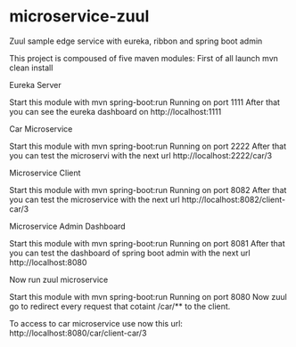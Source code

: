 # microservice-zuul
Zuul sample edge service with eureka, ribbon and spring boot admin


This project is compoused of five maven modules: First of all launch mvn clean install

Eureka Server

Start this module with mvn spring-boot:run Running on port 1111 After that you can see the eureka dashboard on http://localhost:1111

Car Microservice

Start this module with mvn spring-boot:run Running on port 2222 After that you can test the microservi with the next url http://localhost:2222/car/3

Microservice Client

Start this module with mvn spring-boot:run Running on port 8082 After that you can test the microservice with the next url http://localhost:8082/client-car/3

Microservice Admin Dashboard

Start this module with mvn spring-boot:run Running on port 8081 After that you can test the dashboard of spring boot admin with the next url http://localhost:8080

Now run zuul microservice

Start this module with mvn spring-boot:run Running on port 8080
Now zuul go to redirect every request that cotaint /car/** to the client.

To access to car microservice use now this url: http://localhost:8080/car/client-car/3
